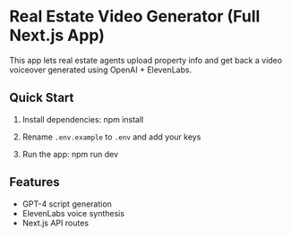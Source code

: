 # Real Estate Video Generator (Full Next.js App)

This app lets real estate agents upload property info and get back a video voiceover generated using OpenAI + ElevenLabs.

## Quick Start

1. Install dependencies:
   npm install

2. Rename `.env.example` to `.env` and add your keys

3. Run the app:
   npm run dev

## Features

- GPT-4 script generation
- ElevenLabs voice synthesis
- Next.js API routes